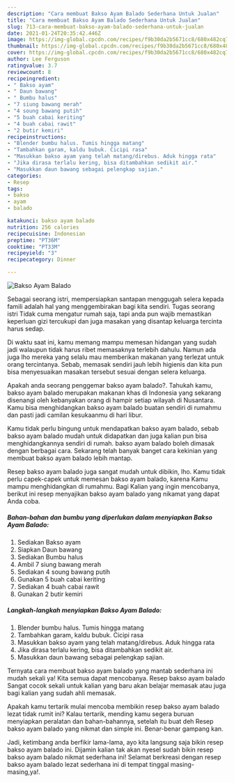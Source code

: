 ```yaml
---
description: "Cara membuat Bakso Ayam Balado Sederhana Untuk Jualan"
title: "Cara membuat Bakso Ayam Balado Sederhana Untuk Jualan"
slug: 713-cara-membuat-bakso-ayam-balado-sederhana-untuk-jualan
date: 2021-01-24T20:35:42.446Z
image: https://img-global.cpcdn.com/recipes/f9b30da2b5671cc8/680x482cq70/bakso-ayam-balado-foto-resep-utama.jpg
thumbnail: https://img-global.cpcdn.com/recipes/f9b30da2b5671cc8/680x482cq70/bakso-ayam-balado-foto-resep-utama.jpg
cover: https://img-global.cpcdn.com/recipes/f9b30da2b5671cc8/680x482cq70/bakso-ayam-balado-foto-resep-utama.jpg
author: Lee Ferguson
ratingvalue: 3.7
reviewcount: 8
recipeingredient:
- " Bakso ayam"
- " Daun bawang"
- " Bumbu halus"
- "7 siung bawang merah"
- "4 soung bawang putih"
- "5 buah cabai keriting"
- "4 buah cabai rawit"
- "2 butir kemiri"
recipeinstructions:
- "Blender bumbu halus. Tumis hingga matang"
- "Tambahkan garam, kaldu bubuk. Cicipi rasa"
- "Masukkan bakso ayam yang telah matang/direbus. Aduk hingga rata"
- "Jika dirasa terlalu kering, bisa ditambahkan sedikit air."
- "Masukkan daun bawang sebagai pelengkap sajian."
categories:
- Resep
tags:
- bakso
- ayam
- balado

katakunci: bakso ayam balado 
nutrition: 256 calories
recipecuisine: Indonesian
preptime: "PT36M"
cooktime: "PT33M"
recipeyield: "3"
recipecategory: Dinner

---
```



![Bakso Ayam Balado](https://img-global.cpcdn.com/recipes/f9b30da2b5671cc8/680x482cq70/bakso-ayam-balado-foto-resep-utama.jpg)

Sebagai seorang istri, mempersiapkan santapan menggugah selera kepada famili adalah hal yang menggembirakan bagi kita sendiri. Tugas seorang istri Tidak cuma mengatur rumah saja, tapi anda pun wajib memastikan keperluan gizi tercukupi dan juga masakan yang disantap keluarga tercinta harus sedap.

Di waktu  saat ini, kamu memang mampu memesan hidangan yang sudah jadi walaupun tidak harus ribet memasaknya terlebih dahulu. Namun ada juga lho mereka yang selalu mau memberikan makanan yang terlezat untuk orang tercintanya. Sebab, memasak sendiri jauh lebih higienis dan kita pun bisa menyesuaikan masakan tersebut sesuai dengan selera keluarga. 



Apakah anda seorang penggemar bakso ayam balado?. Tahukah kamu, bakso ayam balado merupakan makanan khas di Indonesia yang sekarang disenangi oleh kebanyakan orang di hampir setiap wilayah di Nusantara. Kamu bisa menghidangkan bakso ayam balado buatan sendiri di rumahmu dan pasti jadi camilan kesukaanmu di hari libur.

Kamu tidak perlu bingung untuk mendapatkan bakso ayam balado, sebab bakso ayam balado mudah untuk didapatkan dan juga kalian pun bisa menghidangkannya sendiri di rumah. bakso ayam balado boleh dimasak dengan berbagai cara. Sekarang telah banyak banget cara kekinian yang membuat bakso ayam balado lebih mantap.

Resep bakso ayam balado juga sangat mudah untuk dibikin, lho. Kamu tidak perlu capek-capek untuk memesan bakso ayam balado, karena Kamu mampu menghidangkan di rumahmu. Bagi Kalian yang ingin mencobanya, berikut ini resep menyajikan bakso ayam balado yang nikamat yang dapat Anda coba.

<!--inarticleads1-->

##### Bahan-bahan dan bumbu yang diperlukan dalam menyiapkan Bakso Ayam Balado:

1. Sediakan  Bakso ayam
1. Siapkan  Daun bawang
1. Sediakan  Bumbu halus
1. Ambil 7 siung bawang merah
1. Sediakan 4 soung bawang putih
1. Gunakan 5 buah cabai keriting
1. Sediakan 4 buah cabai rawit
1. Gunakan 2 butir kemiri




<!--inarticleads2-->

##### Langkah-langkah menyiapkan Bakso Ayam Balado:

1. Blender bumbu halus. Tumis hingga matang
1. Tambahkan garam, kaldu bubuk. Cicipi rasa
1. Masukkan bakso ayam yang telah matang/direbus. Aduk hingga rata
1. Jika dirasa terlalu kering, bisa ditambahkan sedikit air.
1. Masukkan daun bawang sebagai pelengkap sajian.




Ternyata cara membuat bakso ayam balado yang mantab sederhana ini mudah sekali ya! Kita semua dapat mencobanya. Resep bakso ayam balado Sangat cocok sekali untuk kalian yang baru akan belajar memasak atau juga bagi kalian yang sudah ahli memasak.

Apakah kamu tertarik mulai mencoba membikin resep bakso ayam balado lezat tidak rumit ini? Kalau tertarik, mending kamu segera buruan menyiapkan peralatan dan bahan-bahannya, setelah itu buat deh Resep bakso ayam balado yang nikmat dan simple ini. Benar-benar gampang kan. 

Jadi, ketimbang anda berfikir lama-lama, ayo kita langsung saja bikin resep bakso ayam balado ini. Dijamin kalian tak akan nyesel sudah bikin resep bakso ayam balado nikmat sederhana ini! Selamat berkreasi dengan resep bakso ayam balado lezat sederhana ini di tempat tinggal masing-masing,ya!.

